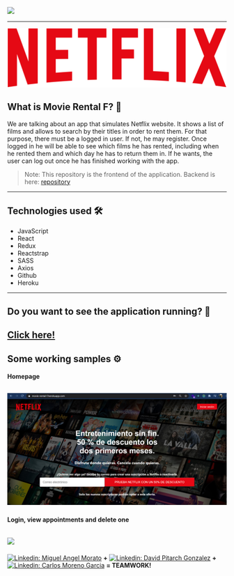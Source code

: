 ![](https://visitor-badge.glitch.me/badge?page_id=cheroki84.movie-rental-)

---
![](src/img/logo_netflix.png)
## What is Movie Rental F? 🤔
We are talking about an app that simulates Netflix website. It shows a list of films and allows to search by their titles in order to rent them.
For that purpose, there must be a logged in user. If not, he may register. Once logged in he will be able to see which films he has rented, including when he rented them and which day he has to return them in. 
If he wants, the user can log out once he has finished working with the app.
> Note: This repository is the frontend of the application.
> Backend is here: [repository](https://github.com/Cheroki84/movieSearchBackend)
---
## Technologies used 🛠️
- JavaScript
- React
- Redux
- Reactstrap
- SASS
- Axios
- Github
- Heroku
---
## Do you want to see the application running? 🚀
 [Click here!](https://movie-rental-f.herokuapp.com/)
---
## Some working samples ⚙️
#### Homepage
![](src/img/homepage.jpg)
---
#### Login, view appointments and delete one
![](src/img/captura2.gif)
---

[![Linkedin: Miguel Angel Morato](https://img.shields.io/badge/-Miguel_Ángel-blue?style=flat-square&logo=Linkedin&logoColor=white&link=https://www.linkedin.com/in/anmol-p-singh/)](https://www.linkedin.com/in/miguelangelmorato84/) **+** [![Linkedin: David Pitarch Gonzalez](https://img.shields.io/badge/-David-blue?style=flat-square&logo=Linkedin&logoColor=white&link=https://www.linkedin.com/in/anmol-p-singh/)](https://www.linkedin.com/in/david-pitarch-gonzalez-26bb8554/) **+** [![Linkedin: Carlos Moreno Garcia](https://img.shields.io/badge/-Carlos-blue?style=flat-square&logo=Linkedin&logoColor=white&link=https://www.linkedin.com/in/anmol-p-singh/)](https://www.linkedin.com/in/carlos-moreno-garcia-06691918a/) **= TEAMWORK!**





